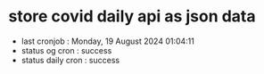 # store covid daily api as json data

- last cronjob : Monday, 19 August 2024 01:04:11
- status og cron : success
- status daily cron : success
      
      